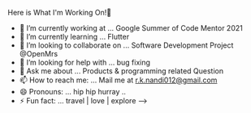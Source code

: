 Here is What I'm Working On!👋


- 🔭 I’m currently working at ... Google Summer of Code Mentor 2021
- 🌱 I’m currently learning ... Flutter
- 👯 I’m looking to collaborate on ... Software Development Project @OpenMrs
- 🤔 I’m looking for help with ... bug fixing
- 💬 Ask me about ... Products & programming related Question
- 📫 How to reach me: ... Mail me at r.k.nandi012@gmail.com
- 😄 Pronouns: ... hip hip hurray ..
- ⚡ Fun fact: ... travel | love | explore 
-->
